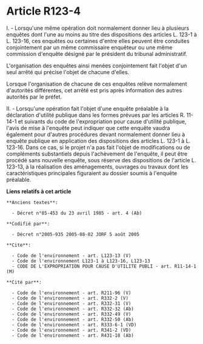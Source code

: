 # Article R123-4

I. - Lorsqu'une même opération doit normalement donner lieu à plusieurs enquêtes dont l'une au moins au titre des
dispositions des articles L. 123-1 à L. 123-16, ces enquêtes ou certaines d'entre elles peuvent être conduites conjointement
par un même commissaire enquêteur ou une même commission d'enquête désigné par le président du tribunal administratif.

L'organisation des enquêtes ainsi menées conjointement fait l'objet d'un seul arrêté qui précise l'objet de chacune d'elles.

Lorsque l'organisation de chacune de ces enquêtes relève normalement d'autorités différentes, cet arrêté est pris après
information des autres autorités par le préfet.

II. - Lorsqu'une opération fait l'objet d'une enquête préalable à la déclaration d'utilité publique dans les formes prévues
par les articles R. 11-14-1 et suivants du code de l'expropriation pour cause d'utilité publique, l'avis de mise à l'enquête
peut indiquer que cette enquête vaudra également pour d'autres procédures devant normalement donner lieu à enquête publique
en application des dispositions des articles L. 123-1 à L. 123-16. Dans ce cas, si le projet n'a pas fait l'objet de
modifications ou de compléments substantiels depuis l'achèvement de l'enquête, il peut être procédé sans nouvelle enquête,
sous réserve des dispositions de l'article L. 123-13, à la réalisation des aménagements, ouvrages ou travaux dont les
caractéristiques principales figuraient au dossier soumis à l'enquête préalable.

**Liens relatifs à cet article**

	**Anciens textes**:

	  - Décret n°85-453 du 23 avril 1985 - art. 4 (Ab)

	**Codifié par**:

	  - Décret n°2005-935 2005-08-02 JORF 5 août 2005

	**Cite**:

	  - Code de l'environnement - art. L123-13 (V)
	  - Code de l'environnement L123-1 à L123-16, L123-13
	  - CODE DE L'EXPROPRIATION POUR CAUSE D'UTILITE PUBLI - art. R11-14-1 (M)

	**Cité par**:

	  - Code de l'environnement - art. R211-96 (V)
	  - Code de l'environnement - art. R332-2 (V)
	  - Code de l'environnement - art. R332-31 (V)
	  - Code de l'environnement - art. R332-32 (Ab)
	  - Code de l'environnement - art. R332-49 (V)
	  - Code de l'environnement - art. R332-50 (Ab)
	  - Code de l'environnement - art. R333-6-1 (VD)
	  - Code de l'environnement - art. R341-2 (VD)
	  - Code de l'environnement - art. R431-18 (Ab)

